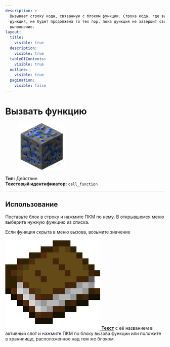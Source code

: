 ```yaml
---
description: >-
  Вызывает строку кода, связанную с блоком функции. Строка кода, где вызывается
  функция, не будет продолжена то тех пор, пока функция не завершит своё
  выполнение.
layout:
  title:
    visible: true
  description:
    visible: true
  tableOfContents:
    visible: true
  outline:
    visible: true
  pagination:
    visible: false
---
```


# Вызвать функцию

<figure><img src="../../../.gitbook/assets/lapis_ore.png" alt="" width="150"><figcaption></figcaption></figure>

**Тип:** Действие\
**Текстовый идентификатор:** `call_function`

***

## Использование

Поставьте блок в строку и нажмите ПКМ по нему. В открывшемся меню выберите нужную функцию из списка.

Если функция скрыта в меню вызова, возьмите значение [<img src="../../../.gitbook/assets/book.png" alt="" data-size="line"> **Текст**](../arguments/text.md) с её названием в активный слот и нажмите ПКМ по блоку вызова функции или положите в хранилище, расположенное над тем же блоком.
